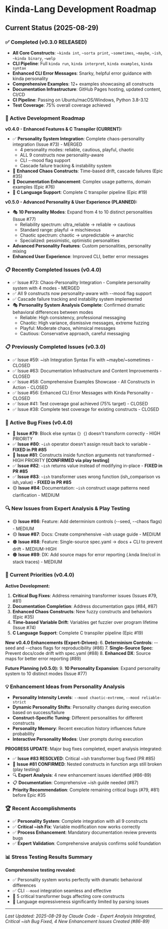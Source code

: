 # Kinda-Lang Development Roadmap

## Current Status (2025-08-29)

### ✅ Completed (v0.3.0 RELEASED)
- **All Core Constructs**: `~kinda int`, `~sorta print`, `~sometimes`, `~maybe`, `~ish`, `~kinda binary`, `~welp`
- **CLI Pipeline**: Full `kinda run`, `kinda interpret`, `kinda examples`, `kinda syntax` 
- **Enhanced CLI Error Messages**: Snarky, helpful error guidance with kinda personality
- **Comprehensive Examples**: 12+ examples showcasing all constructs
- **Documentation Infrastructure**: GitHub Pages hosting, updated content, CI/CD
- **CI Pipeline**: Passing on Ubuntu/macOS/Windows, Python 3.8-3.12
- **Test Coverage**: 75% overall coverage achieved

### 🚀 Active Development Roadmap

**v0.4.0 - Enhanced Features & C Transpiler (CURRENT):**
- ✅ **Personality System Integration**: Complete chaos-personality integration (Issue #73) - MERGED
  - 4 personality modes: reliable, cautious, playful, chaotic
  - ALL 9 constructs now personality-aware
  - CLI --mood flag support
  - Cascade failure tracking & instability system
- 🔄 **Enhanced Chaos Constructs**: Time-based drift, cascade failures (Epic #35)
- 🔄 **Documentation Enhancement**: Complex usage patterns, domain examples (Epic #76)
- 🔄 **C Language Support**: Complete C transpiler pipeline (Epic #19)

**v0.5.0 - Advanced Personality & User Experience (PLANNED):**
- 🎭 **10 Personality Modes**: Expand from 4 to 10 distinct personalities (Issue #77)
  - Reliability spectrum: ultra_reliable → reliable → cautious
  - Standard range: playful → mischievous  
  - Chaotic spectrum: chaotic → unpredictable → anarchic
  - Specialized: pessimistic, optimistic personalities
- **Advanced Personality Features**: Custom personalities, personality mixing
- **Enhanced User Experience**: Improved CLI, better error messages

### 📋 Recently Completed Issues (v0.4.0)
- ✅ Issue #73: Chaos-Personality Integration - Complete personality system with 4 modes - MERGED
- ✅ All 9 constructs now personality-aware with --mood flag support
- ✅ Cascade failure tracking and instability system implemented
- 🎭 **Personality System Analysis Complete**: Confirmed dramatic behavioral differences between modes
  - Reliable: High consistency, professional messaging
  - Chaotic: High variance, dismissive messages, extreme fuzzing
  - Playful: Moderate chaos, whimsical messages
  - Cautious: Conservative approach, careful messaging

### 📋 Previously Completed Issues (v0.3.0)
- ✅ Issue #59: ~ish Integration Syntax Fix with ~maybe/~sometimes - CLOSED
- ✅ Issue #63: Documentation Infrastructure and Content Improvements - CLOSED
- ✅ Issue #58: Comprehensive Examples Showcase - All Constructs in Action - CLOSED
- ✅ Issue #56: Enhanced CLI Error Messages with Kinda Personality - CLOSED
- ✅ Issue #41: Test coverage goal achieved (75% target) - CLOSED
- ✅ Issue #38: Complete test coverage for existing constructs - CLOSED

### 🐛 Active Bug Fixes (v0.4.0)
- 🔴 **Issue #79**: Block else syntax (`} {`) doesn't transform correctly - HIGH PRIORITY
- ✅ **Issue #80**: `~ish` operator doesn't assign result back to variable - **FIXED in PR #85**
- 🔴 **Issue #81**: Constructs inside function arguments not transformed - HIGH PRIORITY **[CONFIRMED via play testing]**
- ✅ **Issue #82**: `~ish` returns value instead of modifying in-place - **FIXED in PR #85**
- ✅ **Issue #83**: `~ish` transformer uses wrong function (ish_comparison vs ish_value) - **FIXED in PR #85**
- 🟡 **Issue #84**: Documentation: `~ish` construct usage patterns need clarification - MEDIUM

### 🔍 New Issues from Expert Analysis & Play Testing
- 🟡 **Issue #86**: Feature: Add determinism controls (--seed, --chaos flags) - MEDIUM
- 🟡 **Issue #87**: Docs: Create comprehensive ~ish usage guide - MEDIUM  
- 🟠 **Issue #88**: Feature: Single-source spec.yaml → docs + CLI to prevent drift - MEDIUM-HIGH
- 🟠 **Issue #89**: DX: Add source maps for error reporting (.knda line/col in stack traces) - MEDIUM

### 🎯 Current Priorities (v0.4.0)

**Active Development:**
1. **Critical Bug Fixes**: Address remaining transformer issues (Issues #79, #81)
2. **Documentation Completion**: Address documentation gaps (#84, #87) 
3. **Enhanced Chaos Constructs**: New fuzzy constructs and behaviors (Epic #35)
4. **Time-based Variable Drift**: Variables get fuzzier over program lifetime (Issue #74)
5. **C Language Support**: Complete C transpiler pipeline (Epic #19)

**New v0.4.0 Enhancements (Expert-Driven):**
6. **Determinism Controls**: --seed and --chaos flags for reproducibility (#86)
7. **Single-Source Spec**: Prevent docs/code drift with spec.yaml (#88)
8. **Enhanced DX**: Source maps for better error reporting (#89)

**Future Planning (v0.5.0):**
9. **10 Personality Expansion**: Expand personality system to 10 distinct modes (Issue #77)

### 💡 Enhancement Ideas from Personality Analysis
- **Personality Intensity Levels**: `--mood chaotic-extreme`, `--mood reliable-strict`
- **Dynamic Personality Shifts**: Personality changes during execution based on success/failure
- **Construct-Specific Tuning**: Different personalities for different constructs
- **Personality Memory**: Recent execution history influences future probability
- **Interactive Personality Modes**: User prompts during execution

**PROGRESS UPDATE**: Major bug fixes completed, expert analysis integrated:
- ✅ **Issue #83 RESOLVED**: Critical ~ish transformer bug fixed (PR #85)
- 🔴 **Issue #81 CONFIRMED**: Nested constructs in function args still broken (play testing)  
- 🔍 **Expert Analysis**: 4 new enhancement issues identified (#86-89)
- 📋 **Documentation**: Comprehensive ~ish guide needed (#87) 
- **Priority Recommendation**: Complete remaining critical bugs (#79, #81) before Epic #35

### 🏆 Recent Accomplishments  
- ✅ **Personality System**: Complete integration with all 9 constructs
- ✅ **Critical ~ish Fix**: Variable modification now works correctly
- ✅ **Process Enhancement**: Mandatory documentation review prevents bugs
- ✅ **Expert Validation**: Comprehensive analysis confirms solid foundation

### 📊 Stress Testing Results Summary
**Comprehensive testing revealed**:
- ✅ Personality system works perfectly with dramatic behavioral differences
- ✅ CLI `--mood` integration seamless and effective  
- 🚨 5 critical transformer bugs affecting core constructs
- 🎯 Language expressiveness significantly limited by parsing issues

---
*Last Updated: 2025-08-29 by Claude Code - Expert Analysis Integrated, Critical ~ish Bug Fixed, 4 New Enhancement Issues Created (#86-89)*
